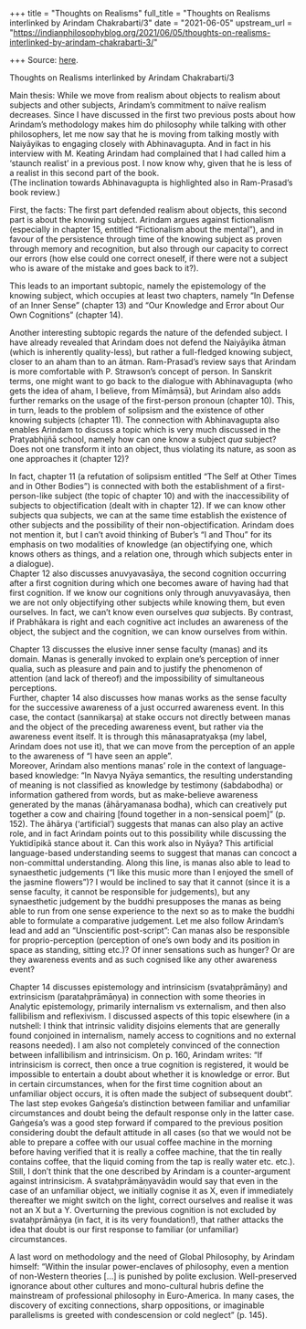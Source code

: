 +++
title = "Thoughts on Realisms"
full_title = "Thoughts on Realisms interlinked by Arindam Chakrabarti/3"
date = "2021-06-05"
upstream_url = "https://indianphilosophyblog.org/2021/06/05/thoughts-on-realisms-interlinked-by-arindam-chakrabarti-3/"

+++
Source: [here](https://indianphilosophyblog.org/2021/06/05/thoughts-on-realisms-interlinked-by-arindam-chakrabarti-3/).

Thoughts on Realisms interlinked by Arindam Chakrabarti/3

Main thesis: While we move from realism about objects to realism about
subjects and other subjects, Arindam’s commitment to naïve realism
decreases. Since I have discussed in the first two previous posts about
how Arindam’s methodology makes him do philosophy while talking with
other philosophers, let me now say that he is moving from talking mostly
with Naiyāyikas to engaging closely with Abhinavagupta. And in fact in
his interview with M. Keating Arindam had complained that I had called
him a ‘staunch realist’ in a previous post. I now know why, given that
he is less of a realist in this second part of the book.  
(The inclination towards Abhinavagupta is highlighted also in
Ram-Prasad’s book review.)

First, the facts: The first part defended realism about objects, this
second part is about the knowing subject. Arindam argues against
fictionalism (especially in chapter 15, entitled “Fictionalism about the
mental”), and in favour of the persistence through time of the knowing
subject as proven through memory and recognition, but also through our
capacity to correct our errors (how else could one correct oneself, if
there were not a subject who is aware of the mistake and goes back to
it?).

This leads to an important subtopic, namely the epistemology of the
knowing subject, which occupies at least two chapters, namely “In
Defense of an Inner Sense” (chapter 13) and “Our Knowledge and Error
about Our Own Cognitions” (chapter 14).

Another interesting subtopic regards the nature of the defended subject.
I have already revealed that Arindam does not defend the Naiyāyika ātman
(which is inherently quality-less), but rather a full-fledged knowing
subject, closer to an aham than to an ātman. Ram-Prasad’s review says
that Arindam is more comfortable with P. Strawson’s concept of person.
In Sanskrit terms, one might want to go back to the dialogue with
Abhinavagupta (who gets the idea of aham, I believe, from Mīmāṃsā), but
Arindam also adds further remarks on the usage of the first-person
pronoun (chapter 10). This, in turn, leads to the problem of solipsism
and the existence of other knowing subjects (chapter 11). The connection
with Abhinavagupta also enables Arindam to discuss a topic which is very
much discussed in the Pratyabhijñā school, namely how can one know a
subject *qua* subject? Does not one transform it into an object, thus
violating its nature, as soon as one approaches it (chapter 12)?

In fact, chapter 11 (a refutation of solipsism entitled “The Self at
Other Times and in Other Bodies”) is connected with both the
establishment of a first-person-like subject (the topic of chapter 10)
and with the inaccessibility of subjects to objectification (dealt with
in chapter 12). If we can know other subjects qua subjects, we can at
the same time establish the existence of other subjects and the
possibility of their non-objectification. Arindam does not mention it,
but I can’t avoid thinking of Buber’s “I and Thou” for its emphasis on
two modalities of knowledge (an objectifying one, which knows others as
things, and a relation one, through which subjects enter in a
dialogue).  
Chapter 12 also discusses anuvyavasāya, the second cognition occurring
after a first cognition during which one becomes aware of having had
that first cognition. If we know our cognitions only through
anuvyavasāya, then we are not only objectifying other subjects while
knowing them, but even ourselves. In fact, we can’t know even ourselves
*qua* subjects. By contrast, if Prabhākara is right and each cognitive
act includes an awareness of the object, the subject and the cognition,
we can know ourselves from within.

Chapter 13 discusses the elusive inner sense faculty (manas) and its
domain. Manas is generally invoked to explain one’s perception of inner
qualia, such as pleasure and pain and to justify the phenomenon of
attention (and lack of thereof) and the impossibility of simultaneous
perceptions.  
Further, chapter 14 also discusses how manas works as the sense faculty
for the successive awareness of a just occurred awareness event. In this
case, the contact (sannikarṣa) at stake occurs not directly between
manas and the object of the preceding awareness event, but rather via
the awareness event itself. It is through this mānasapratyakṣa (my
label, Arindam does not use it), that we can move from the perception of
an apple to the awareness of “I have seen an apple”.  
Moreover, Arindam also mentions manas’ role in the context of
language-based knowledge: “In Navya Nyāya semantics, the resulting
understanding of meaning is not classified as knowledge by testimony
(śabdabodha) or information gathered from words, but as make-believe
awareness generated by the manas (āhāryamanasa bodha), which can
creatively put together a cow and chairing \[found together in a
non-sensical poem\]” (p. 152). The āhārya (‘artificial’) suggests that
manas can also play an active role, and in fact Arindam points out to
this possibility while discussing the Yuktidīpikā stance about it. Can
this work also in Nyāya? This artificial language-based understanding
seems to suggest that manas can concoct a non-committal understanding.
Along this line, is manas also able to lead to synaesthetic judgements
(“I like this music more than I enjoyed the smell of the jasmine
flowers”)? I would be inclined to say that it cannot (since it is a
sense faculty, it cannot be responsible for judgements), but any
synaesthetic judgement by the buddhi presupposes the manas as being able
to run from one sense experience to the next so as to make the buddhi
able to formulate a comparative judgement. Let me also follow Arindam’s
lead and add an “Unscientific post-script”: Can manas also be
responsible for proprio-perception (perception of one’s own body and its
position in space as standing, sitting etc.)? Of inner sensations such
as hunger? Or are they awareness events and as such cognised like any
other awareness event?

Chapter 14 discusses epistemology and intrinsicism (svataḥprāmāṇy) and
extrinsicism (parataḥprāmāṇya) in connection with some theories in
Analytic epistemology, primarily internalism vs externalism, and then
also fallibilism and reflexivism. I discussed aspects of this topic
elsewhere (in a nutshell: I think that intrinsic validity disjoins
elements that are generally found conjoined in internalism, namely
access to cognitions and no external reasons needed). I am also not
completely convinced of the connection between infallibilism and
intrinsicism. On p. 160, Arindam writes: “If intrinsicism is correct,
then once a true cognition is registered, it would be impossible to
entertain a doubt about whether it is knowledge or error. But in certain
circumstances, when for the first time cognition about an unfamiliar
object occurs, it is often made the subject of subsequent doubt”. The
last step evokes Gaṅgeśa’s distinction between familiar and unfamiliar
circumstances and doubt being the default response only in the latter
case. Gaṅgeśa’s was a good step forward if compared to the previous
position considering doubt the default attitude in all cases (so that we
would not be able to prepare a coffee with our usual coffee machine in
the morning before having verified that it is really a coffee machine,
that the tin really contains coffee, that the liquid coming from the tap
is really water etc. etc.).  
Still, I don’t think that the one described by Arindam is a
counter-argument against intrinsicism. A svataḥprāmāṇyavādin would say
that even in the case of an unfamiliar object, we initially cognise it
as X, even if immediately thereafter we might switch on the light,
correct ourselves and realise it was not an X but a Y. Overturning the
previous cognition is not excluded by svataḥprāmāṇya (in fact, it is its
very foundation!), that rather attacks the idea that doubt is our first
response to familiar (or unfamiliar) circumstances.

A last word on methodology and the need of Global Philosophy, by Arindam
himself: “Within the insular power-enclaves of philosophy, even a
mention of non-Western theories \[…\] is punished by polite exclusion.
Well-preserved ignorance about other cultures and mono-cultural hubris
define the mainstream of professional philosophy in Euro-America. In
many cases, the discovery of exciting connections, sharp oppositions, or
imaginable parallelisms is greeted with condescension or cold neglect”
(p. 145).
